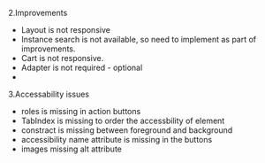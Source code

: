 2.Improvements
* Layout is not responsive
* Instance search is not available, so need to implement as part of improvements.
* Cart is not responsive.
* Adapter is not required - optional
* 


3.Accessability issues
* roles is missing in action buttons
* TabIndex is missing to order the accessbility of element
* constract is missing between foreground and background
* accessibility name attribute is missing in the buttons
* images missing alt attribute